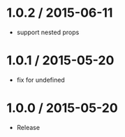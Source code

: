 
1.0.2 / 2015-06-11
==================

  * support nested props

1.0.1 / 2015-05-20
==================

  * fix for undefined

1.0.0 / 2015-05-20
==================

  * Release
